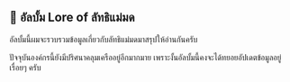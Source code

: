 ## 📌 อัลบั้ม Lore of ลัทธิแม่มด

อัลบั้มนี้ผมจะรวบรวมข้อมูลเกี่ยวกับลัทธิแม่มดมาสรุปให้อ่านกันครับ

ปัจจุบันองค์กรนี้ยังมีปริศนาคลุมเครืออยู่อีกมากมาย เพราะงั้นอัลบั้มนี้คงจะได้ทยอยอัปเดตข้อมูลอยู่เรื่อยๆ ครับ
